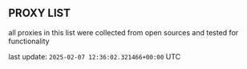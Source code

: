 ## PROXY LIST

all proxies in this list were collected from open sources and tested for functionality

last update: `2025-02-07 12:36:02.321466+00:00` UTC